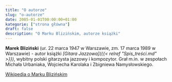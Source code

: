 ```yaml
---
title: "O autorze"
slug: "o-autorze"
date: 2005-01-01T00:00:00+01:00
kategorie: ["strona główna"]
draft: false
description: "O Marku Blizińskim, autorze książki"
---
```

**Marek Bliziński** (ur. 22 marca 1947 w Warszawie, zm. 17 marca 1989 w
Warszawie) - autor książki *[Gitara Jazzowa]({{< relref "Spis_treści.md" >}})*,
wybitny polski gitarzysta jazzowy i kompozytor. Grał m.in. w zespołach
Michała Urbaniaka, Wojciecha Karolaka i Zbigniewa Namysłowskiego.

[Wikipedia o Marku Blizińskim][wiki]

[wiki]: https://pl.wikipedia.org/wiki/Marek_Blizi%C5%84ski "Wikipedia o Marku Blizińskim"

